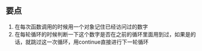 ## 要点
1. 在每次函数调用的时候用一个对象记住已经访问过的数字
2. 在每轮循环的时候判断一下这个数字是否在之前的循环里面用到过，如果是的话，就跳过这一次循环，用continue直接进行下一轮循环